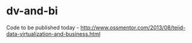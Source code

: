 dv-and-bi
=========

Code to be published today - http://www.ossmentor.com/2013/08/teiid-data-virtualization-and-business.html
